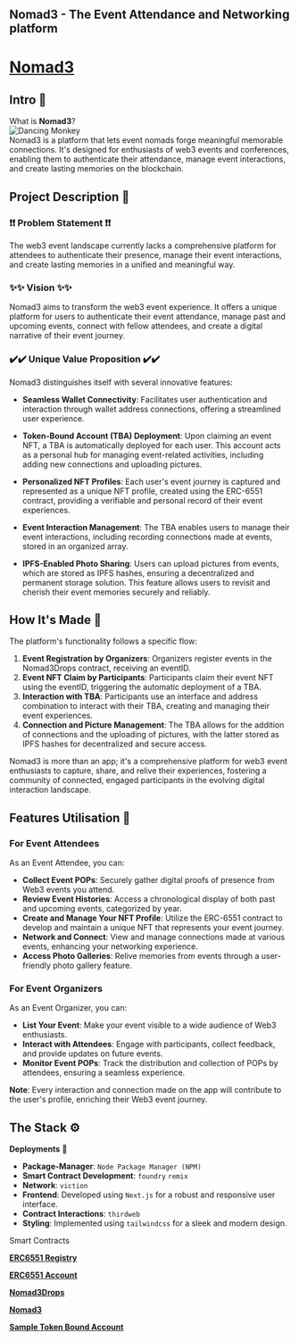 ## Nomad3 - The Event Attendance and Networking platform

# [Nomad3](https://nomad3.vercel.app)

## Intro 👋
What is **Nomad3**?  
![Dancing Monkey](https://drive.google.com/uc?export=view&id=12V8hjGPMa-qIjqzry0kscsRz1X44TTXU)  
Nomad3 is a platform that lets event nomads forge meaningful memorable connections. It's designed for enthusiasts of web3 events and conferences, enabling them to authenticate their attendance, manage event interactions, and create lasting memories on the blockchain.


## Project Description 📔
### ❗❗ Problem Statement ❗❗
The web3 event landscape currently lacks a comprehensive platform for attendees to authenticate their presence, manage their event interactions, and create lasting memories in a unified and meaningful way.

### ✨✨ Vision ✨✨
Nomad3 aims to transform the web3 event experience. It offers a unique platform for users to authenticate their event attendance, manage past and upcoming events, connect with fellow attendees, and create a digital narrative of their event journey.

### ✔️✔️ Unique Value Proposition ✔️✔️
Nomad3 distinguishes itself with several innovative features:

- **Seamless Wallet Connectivity**: Facilitates user authentication and interaction through wallet address connections, offering a streamlined user experience.

- **Token-Bound Account (TBA) Deployment**: Upon claiming an event NFT, a TBA is automatically deployed for each user. This account acts as a personal hub for managing event-related activities, including adding new connections and uploading pictures.

- **Personalized NFT Profiles**: Each user's event journey is captured and represented as a unique NFT profile, created using the ERC-6551 contract, providing a verifiable and personal record of their event experiences.

- **Event Interaction Management**: The TBA enables users to manage their event interactions, including recording connections made at events, stored in an organized array.

- **IPFS-Enabled Photo Sharing**: Users can upload pictures from events, which are stored as IPFS hashes, ensuring a decentralized and permanent storage solution. This feature allows users to revisit and cherish their event memories securely and reliably.

## How It's Made 🦿
The platform's functionality follows a specific flow:

1. **Event Registration by Organizers**: Organizers register events in the Nomad3Drops contract, receiving an eventID.
2. **Event NFT Claim by Participants**: Participants claim their event NFT using the eventID, triggering the automatic deployment of a TBA.
3. **Interaction with TBA**: Participants use an interface and address combination to interact with their TBA, creating and managing their event experiences.
4. **Connection and Picture Management**: The TBA allows for the addition of connections and the uploading of pictures, with the latter stored as IPFS hashes for decentralized and secure access.

Nomad3 is more than an app; it's a comprehensive platform for web3 event enthusiasts to capture, share, and relive their experiences, fostering a community of connected, engaged participants in the evolving digital interaction landscape.

## Features Utilisation 🌟

### For Event Attendees
As an Event Attendee, you can:
- **Collect Event POPs**: Securely gather digital proofs of presence from Web3 events you attend.
- **Review Event Histories**: Access a chronological display of both past and upcoming events, categorized by year.
- **Create and Manage Your NFT Profile**: Utilize the ERC-6551 contract to develop and maintain a unique NFT that represents your event journey.
- **Network and Connect**: View and manage connections made at various events, enhancing your networking experience.
- **Access Photo Galleries**: Relive memories from events through a user-friendly photo gallery feature.

### For Event Organizers
As an Event Organizer, you can:
- **List Your Event**: Make your event visible to a wide audience of Web3 enthusiasts.
- **Interact with Attendees**: Engage with participants, collect feedback, and provide updates on future events.
- **Monitor Event POPs**: Track the distribution and collection of POPs by attendees, ensuring a seamless experience.

**Note**: Every interaction and connection made on the app will contribute to the user's profile, enriching their Web3 event journey.

## The Stack ⚙️

**Deployments** 🌳
- **Package-Manager**: `Node Package Manager (NPM)`
- **Smart Contract Development**: `foundry` `remix` 
- **Network**: `viction`
- **Frontend**: Developed using `Next.js` for a robust and responsive user interface.
- **Contract Interactions**: `thirdweb`
- **Styling**: Implemented using `tailwindcss` for a sleek and modern design.

Smart Contracts

**[ERC6551 Registry](https://testnet.vicscan.xyz/address/0xBAF8DD01C6f1AFbFae4FADc4800c182387cf9962)**  

**[ERC6551 Account](https://testnet.vicscan.xyz/address/0x87FE9a73d69da217895110Ecbbe363B51a78FAAA)** 

**[Nomad3Drops](https://testnet.vicscan.xyz/address/0xbc97C3c3a9c9C020B6a573bf5993ab751330F1b6)** 

**[Nomad3](https://testnet.vicscan.xyz/address/0xC27ef22b7c0CD3c0296DBa772987b142a71Eff48)** 

**[Sample Token Bound Account](https://testnet.vicscan.xyz/address/0x75dFC61417A32224196ccE4e0CB2081CCFa843A2)** 
